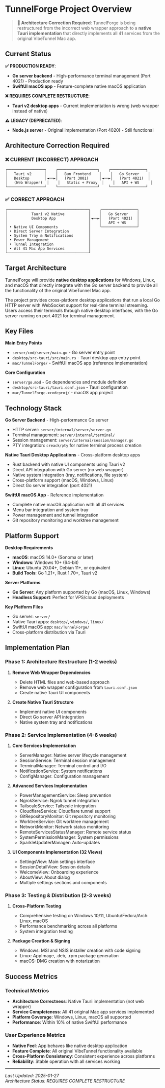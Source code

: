<!-- Generated: 2025-01-27 18:00:00 UTC -->
# TunnelForge Project Overview

> **🔄 Architecture Correction Required**: TunnelForge is being restructured from the incorrect web wrapper approach to a **native Tauri implementation** that directly implements all 41 services from the original VibeTunnel Mac app.

## Current Status

**✅ PRODUCTION READY**:
- **Go server backend** - High-performance terminal management (Port 4021) - Production ready
- **SwiftUI macOS app** - Feature-complete native macOS application

**❌ REQUIRES COMPLETE RESTRUCTURE**:
- **Tauri v2 desktop apps** - Current implementation is wrong (web wrapper instead of native)

**⚠️ LEGACY (DEPRECATED)**:
- **Node.js server** - Original implementation (Port 4020) - Still functional

## Architecture Correction Required

### ❌ **CURRENT (INCORRECT) APPROACH**
```
┌─────────────────┐    ┌──────────────────┐    ┌────────────────┐
│   Tauri v2      │    │   Bun Frontend    │    │   Go Server    │
│   Desktop       │◄──►│   (Port 3001)     │◄──►│   (Port 4021)  │
│   (Web Wrapper)  │    │   Static + Proxy  │    │   API + WS     │
└─────────────────┘    └──────────────────┘    └────────────────┘
```

### ✅ **CORRECT APPROACH**
```
┌─────────────────────────────────────┐    ┌────────────────┐
│           Tauri v2 Native           │    │   Go Server    │
│           Desktop App               │◄──►│   (Port 4021)  │
│                                     │    │   API + WS     │
│ • Native UI Components              │    └────────────────┘
│ • Direct Server Integration         │
│ • System Tray & Notifications       │
│ • Power Management                  │
│ • Tunnel Integration                │
│ • All 41 Mac App Services           │
└─────────────────────────────────────┘
```

## Target Architecture

TunnelForge will provide **native desktop applications** for Windows, Linux, and macOS that directly integrate with the Go server backend to provide all the functionality of the original VibeTunnel Mac app.

The project provides cross-platform desktop applications that run a local Go HTTP server with WebSocket support for real-time terminal streaming. Users access their terminals through native desktop interfaces, with the Go server running on port 4021 for terminal management.

## Key Files

**Main Entry Points**
- `server/cmd/server/main.go` - Go server entry point
- `desktop/src-tauri/src/main.rs` - Tauri desktop app entry point
- `mac/TunnelForge/` - SwiftUI macOS app (reference implementation)

**Core Configuration**
- `server/go.mod` - Go dependencies and module definition
- `desktop/src-tauri/tauri.conf.json` - Tauri configuration
- `mac/TunnelForge.xcodeproj/` - macOS app project

## Technology Stack

**Go Server Backend** - High-performance Go server
- HTTP server: `server/internal/server/server.go`
- Terminal management: `server/internal/terminal/`
- Session management: `server/internal/session/manager.go`
- PTY integration: `creack/pty` for native terminal process creation

**Native Tauri Desktop Applications** - Cross-platform desktop apps
- Rust backend with native UI components using Tauri v2
- Direct API integration with Go server (no web wrapper)
- Native system integration (tray, notifications, file system)
- Cross-platform support (macOS, Windows, Linux)
- Direct Go server integration (port 4021)

**SwiftUI macOS App** - Reference implementation
- Complete native macOS application with all 41 services
- Menu bar integration and system tray
- Power management and tunnel integration
- Git repository monitoring and worktree management

## Platform Support

**Desktop Requirements**
- **macOS**: macOS 14.0+ (Sonoma or later)
- **Windows**: Windows 10+ (64-bit)
- **Linux**: Ubuntu 20.04+, Debian 11+, or equivalent
- **Build Tools**: Go 1.21+, Rust 1.70+, Tauri v2

**Server Platforms**
- **Go Server**: Any platform supported by Go (macOS, Linux, Windows)
- **Headless Support**: Perfect for VPS/cloud deployments

**Key Platform Files**
- Go server: `server/`
- Native Tauri apps: `desktop/`, `windows/`, `linux/`
- SwiftUI macOS app: `mac/TunnelForge/`
- Cross-platform distribution via Tauri

## Implementation Plan

### **Phase 1: Architecture Restructure** (1-2 weeks)
1. **Remove Web Wrapper Dependencies**
   - Delete HTML files and web-based approach
   - Remove web wrapper configuration from `tauri.conf.json`
   - Create native Tauri UI components

2. **Create Native Tauri Structure**
   - Implement native UI components
   - Direct Go server API integration
   - Native system tray and notifications

### **Phase 2: Service Implementation** (4-6 weeks)
1. **Core Services Implementation**
   - ServerManager: Native server lifecycle management
   - SessionService: Terminal session management
   - TerminalManager: Terminal control and I/O
   - NotificationService: System notifications
   - ConfigManager: Configuration management

2. **Advanced Services Implementation**
   - PowerManagementService: Sleep prevention
   - NgrokService: Ngrok tunnel integration
   - TailscaleService: Tailscale integration
   - CloudflareService: Cloudflare tunnel support
   - GitRepositoryMonitor: Git repository monitoring
   - WorktreeService: Git worktree management
   - NetworkMonitor: Network status monitoring
   - RemoteServicesStatusManager: Remote service status
   - SystemPermissionManager: System permissions
   - SparkleUpdaterManager: Auto-updates

3. **UI Components Implementation (32 Views)**
   - SettingsView: Main settings interface
   - SessionDetailView: Session details
   - WelcomeView: Onboarding experience
   - AboutView: About dialog
   - Multiple settings sections and components

### **Phase 3: Testing & Distribution** (2-3 weeks)
1. **Cross-Platform Testing**
   - Comprehensive testing on Windows 10/11, Ubuntu/Fedora/Arch Linux, macOS
   - Performance benchmarking across all platforms
   - System integration testing

2. **Package Creation & Signing**
   - Windows: MSI and NSIS installer creation with code signing
   - Linux: AppImage, .deb, .rpm package generation
   - macOS: DMG creation with notarization

## Success Metrics

### **Technical Metrics**
- **Architecture Correctness**: Native Tauri implementation (not web wrapper)
- **Service Completeness**: All 41 original Mac app services implemented
- **Platform Coverage**: Windows, Linux, macOS all supported
- **Performance**: Within 10% of native SwiftUI performance

### **User Experience Metrics**
- **Native Feel**: App behaves like native desktop application
- **Feature Complete**: All original VibeTunnel functionality available
- **Cross-Platform Consistency**: Consistent experience across platforms
- **Reliability**: Stable operation with all services working

---

*Last Updated: 2025-01-27*  
*Architecture Status: REQUIRES COMPLETE RESTRUCTURE*
